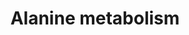 ---
annotations:
- type: Pathway Ontology
  value: alanine metabolic pathway
authors:
- ReactomeTeam
- DeSl
description: The interconversion of alanine and pyruvate, annotated here, is a key
  connection among the processes of protein turnover and energy metabolism in the
  human body (Felig 1975; Owen et al. 1979).  View original pathway at [http://www.reactome.org/PathwayBrowser/#DIAGRAM=8964540
  Reactome].
last-edited: 2021-01-25
organisms:
- Homo sapiens
redirect_from:
- /index.php/Pathway:WP4980
- /instance/WP4980
schema-jsonld:
- '@context': https://schema.org/
  '@id': https://wikipathways.github.io/pathways/WP4980.html
  '@type': Dataset
  creator:
    '@type': Organization
    name: WikiPathways
  description: The interconversion of alanine and pyruvate, annotated here, is a key
    connection among the processes of protein turnover and energy metabolism in the
    human body (Felig 1975; Owen et al. 1979).  View original pathway at [http://www.reactome.org/PathwayBrowser/#DIAGRAM=8964540
    Reactome].
  keywords:
  - PYR
  - 'PXLP-K314-GPT '
  - 2OG
  - PXLP-K314-GPT dimer
  - L-Ala
  - L-Glu
  - 'PXLP-K341-GPT2-1 '
  - PXLP-K341-GPT2 dimer
  license: CC0
  name: Alanine metabolism
seo: CreativeWork
title: Alanine metabolism
wpid: WP4980
---